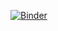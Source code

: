 [![Binder](https://mybinder.org/badge_logo.svg)](https://mybinder.org/v2/gh/leilaicruz/machine-learning-for-yeast/dev_Leila?urlpath=https%3A%2F%2Fgithub.com%2Fleilaicruz%2Fmachine-learning-for-yeast%2Fblob%2Fdev_Leila%2Ffunctions-python%2Fprot_domains2lethality_replication-from-paper.ipynb)
